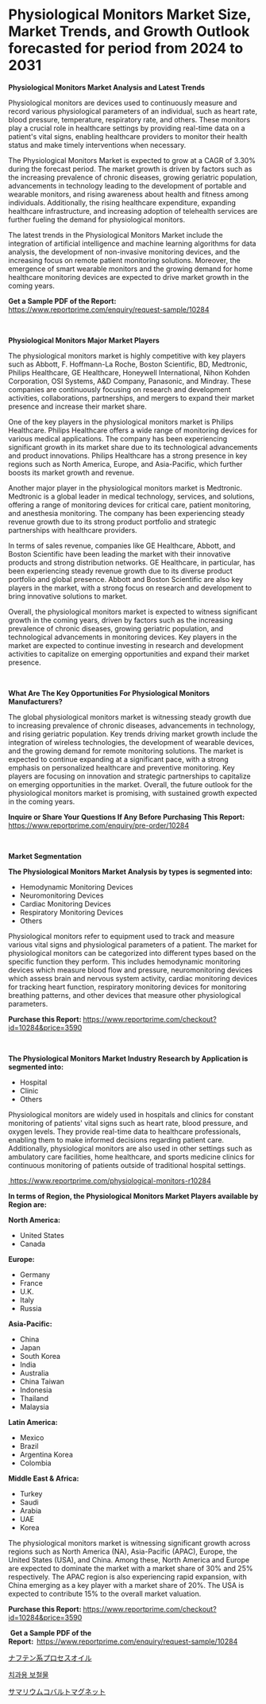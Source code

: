 <p><h1>Physiological Monitors Market Size, Market Trends, and Growth Outlook forecasted for period from 2024 to 2031</h1></p><p><strong>Physiological Monitors Market Analysis and Latest Trends</strong></p>
<p><p>Physiological monitors are devices used to continuously measure and record various physiological parameters of an individual, such as heart rate, blood pressure, temperature, respiratory rate, and others. These monitors play a crucial role in healthcare settings by providing real-time data on a patient's vital signs, enabling healthcare providers to monitor their health status and make timely interventions when necessary.</p><p>The Physiological Monitors Market is expected to grow at a CAGR of 3.30% during the forecast period. The market growth is driven by factors such as the increasing prevalence of chronic diseases, growing geriatric population, advancements in technology leading to the development of portable and wearable monitors, and rising awareness about health and fitness among individuals. Additionally, the rising healthcare expenditure, expanding healthcare infrastructure, and increasing adoption of telehealth services are further fueling the demand for physiological monitors.</p><p>The latest trends in the Physiological Monitors Market include the integration of artificial intelligence and machine learning algorithms for data analysis, the development of non-invasive monitoring devices, and the increasing focus on remote patient monitoring solutions. Moreover, the emergence of smart wearable monitors and the growing demand for home healthcare monitoring devices are expected to drive market growth in the coming years.</p></p>
<p><strong>Get a Sample PDF of the Report:&nbsp;</strong> <a href="https://www.reportprime.com/enquiry/request-sample/10284">https://www.reportprime.com/enquiry/request-sample/10284</a></p>
<p>&nbsp;</p>
<p><strong>Physiological Monitors Major Market Players</strong></p>
<p><p>The physiological monitors market is highly competitive with key players such as Abbott, F. Hoffmann-La Roche, Boston Scientific, BD, Medtronic, Philips Healthcare, GE Healthcare, Honeywell International, Nihon Kohden Corporation, OSI Systems, A&D Company, Panasonic, and Mindray. These companies are continuously focusing on research and development activities, collaborations, partnerships, and mergers to expand their market presence and increase their market share.</p><p>One of the key players in the physiological monitors market is Philips Healthcare. Philips Healthcare offers a wide range of monitoring devices for various medical applications. The company has been experiencing significant growth in its market share due to its technological advancements and product innovations. Philips Healthcare has a strong presence in key regions such as North America, Europe, and Asia-Pacific, which further boosts its market growth and revenue.</p><p>Another major player in the physiological monitors market is Medtronic. Medtronic is a global leader in medical technology, services, and solutions, offering a range of monitoring devices for critical care, patient monitoring, and anesthesia monitoring. The company has been experiencing steady revenue growth due to its strong product portfolio and strategic partnerships with healthcare providers.</p><p>In terms of sales revenue, companies like GE Healthcare, Abbott, and Boston Scientific have been leading the market with their innovative products and strong distribution networks. GE Healthcare, in particular, has been experiencing steady revenue growth due to its diverse product portfolio and global presence. Abbott and Boston Scientific are also key players in the market, with a strong focus on research and development to bring innovative solutions to market.</p><p>Overall, the physiological monitors market is expected to witness significant growth in the coming years, driven by factors such as the increasing prevalence of chronic diseases, growing geriatric population, and technological advancements in monitoring devices. Key players in the market are expected to continue investing in research and development activities to capitalize on emerging opportunities and expand their market presence.</p></p>
<p>&nbsp;</p>
<p><strong>What Are The Key Opportunities For Physiological Monitors Manufacturers?</strong></p>
<p><p>The global physiological monitors market is witnessing steady growth due to increasing prevalence of chronic diseases, advancements in technology, and rising geriatric population. Key trends driving market growth include the integration of wireless technologies, the development of wearable devices, and the growing demand for remote monitoring solutions. The market is expected to continue expanding at a significant pace, with a strong emphasis on personalized healthcare and preventive monitoring. Key players are focusing on innovation and strategic partnerships to capitalize on emerging opportunities in the market. Overall, the future outlook for the physiological monitors market is promising, with sustained growth expected in the coming years.</p></p>
<p><strong>Inquire or Share Your Questions If Any Before Purchasing This Report:</strong> <a href="https://www.reportprime.com/enquiry/pre-order/10284">https://www.reportprime.com/enquiry/pre-order/10284</a></p>
<p>&nbsp;</p>
<p><strong>Market Segmentation</strong></p>
<p><strong>The Physiological Monitors Market Analysis by types is segmented into:</strong></p>
<p><ul><li>Hemodynamic Monitoring Devices</li><li>Neuromonitoring Devices</li><li>Cardiac Monitoring Devices</li><li>Respiratory Monitoring Devices</li><li>Others</li></ul></p>
<p><p>Physiological monitors refer to equipment used to track and measure various vital signs and physiological parameters of a patient. The market for physiological monitors can be categorized into different types based on the specific function they perform. This includes hemodynamic monitoring devices which measure blood flow and pressure, neuromonitoring devices which assess brain and nervous system activity, cardiac monitoring devices for tracking heart function, respiratory monitoring devices for monitoring breathing patterns, and other devices that measure other physiological parameters.</p></p>
<p><strong>Purchase this Report:&nbsp;</strong><a href="https://www.reportprime.com/checkout?id=10284&price=3590">https://www.reportprime.com/checkout?id=10284&price=3590</a></p>
<p>&nbsp;</p>
<p><strong>The Physiological Monitors Market Industry Research by Application is segmented into:</strong></p>
<p><ul><li>Hospital</li><li>Clinic</li><li>Others</li></ul></p>
<p><p>Physiological monitors are widely used in hospitals and clinics for constant monitoring of patients' vital signs such as heart rate, blood pressure, and oxygen levels. They provide real-time data to healthcare professionals, enabling them to make informed decisions regarding patient care. Additionally, physiological monitors are also used in other settings such as ambulatory care facilities, home healthcare, and sports medicine clinics for continuous monitoring of patients outside of traditional hospital settings.</p></p>
<p><a href="https://www.reportprime.com/physiological-monitors-r10284">&nbsp;https://www.reportprime.com/physiological-monitors-r10284</a></p>
<p><strong>In terms of Region, the Physiological Monitors Market Players available by Region are:</strong></p>
<p>
    <p> <strong> North America: </strong>
        <ul>
            <li>United States</li>
            <li>Canada</li>
        </ul>
        </p> 
    <p> <strong> Europe: </strong>
        <ul>
            <li>Germany</li>
            <li>France</li>
            <li>U.K.</li>
            <li>Italy</li>
            <li>Russia</li>
        </ul>
        </p> 
    <p> <strong> Asia-Pacific: </strong>
        <ul>
            <li>China</li>
            <li>Japan</li>
            <li>South Korea</li>
            <li>India</li>
            <li>Australia</li>
            <li>China Taiwan</li>
            <li>Indonesia</li>
            <li>Thailand</li>
            <li>Malaysia</li>
        </ul>
        </p> 
    <p> <strong> Latin America: </strong>
        <ul>
            <li>Mexico</li>
            <li>Brazil</li>
            <li>Argentina Korea</li>
            <li>Colombia</li>
        </ul>
        </p> 
    <p> <strong> Middle East & Africa: </strong>
        <ul>
            <li>Turkey</li>
            <li>Saudi</li>
            <li>Arabia</li>
            <li>UAE</li>
            <li>Korea</li>
        </ul>
    </p>
    </p>
<p><p>The physiological monitors market is witnessing significant growth across regions such as North America (NA), Asia-Pacific (APAC), Europe, the United States (USA), and China. Among these, North America and Europe are expected to dominate the market with a market share of 30% and 25% respectively. The APAC region is also experiencing rapid expansion, with China emerging as a key player with a market share of 20%. The USA is expected to contribute 15% to the overall market valuation.</p></p>
<p><strong>Purchase this Report: </strong><a href="https://www.reportprime.com/checkout?id=10284&price=3590">https://www.reportprime.com/checkout?id=10284&price=3590</a></p>
<p>&nbsp;<strong>Get a Sample PDF of the Report:&nbsp;&nbsp;</strong><a href="https://www.reportprime.com/enquiry/request-sample/10284">https://www.reportprime.com/enquiry/request-sample/10284</a></p>
<p><strong></strong></p>
<p><p><a href="https://medium.com/@thomassandoval55/%E3%83%8A%E3%83%95%E3%82%BB%E3%83%8B%E3%83%83%E3%82%AF%E3%83%97%E3%83%AD%E3%82%BB%E3%82%B9%E3%82%AA%E3%82%A4%E3%83%AB%E3%81%AE%E5%B8%82%E5%A0%B4%E8%A6%8F%E6%A8%A1-cagr-%E5%8B%95%E5%90%912024-2030-99c4f59057b7">ナフテン系プロセスオイル</a></p><p><a href="https://medium.com/@bub56567/%EC%B9%98%EA%B3%BC-%EB%B3%B4%EC%B2%A0-%EC%8B%9C%EC%9E%A5%EC%9D%80-2031%EB%85%84%EA%B9%8C%EC%A7%80-%EC%8B%9C%EC%9E%A5-%EC%A0%90%EC%9C%A0%EC%9C%A8-%EA%B7%9C%EB%AA%A8-%EB%B0%8F-%EC%98%88%EC%83%81-%EC%98%88%EC%B8%A1%EC%97%90-%EC%B4%88%EC%A0%90%EC%9D%84-%EB%A7%9E%EC%B6%A5%EB%8B%88%EB%8B%A4-62593e141f83">치과용 보철물</a></p><p><a href="https://medium.com/@orlohagenes_12279/%E3%82%B5%E3%83%9E%E3%83%AA%E3%82%A6%E3%83%A0%E3%82%B3%E3%83%90%E3%83%AB%E3%83%88%E7%A3%81%E7%9F%B3%E5%B8%82%E5%A0%B4-%E7%AB%B6%E4%BA%89%E5%88%86%E6%9E%90-%E5%B8%82%E5%A0%B4%E5%8B%95%E5%90%91-%E5%8F%8A%E3%81%B32031%E5%B9%B4%E3%81%BE%E3%81%A7%E3%81%AE%E4%BA%88%E6%B8%AC-9c83ae4f2058">サマリウムコバルトマグネット</a></p></p>
